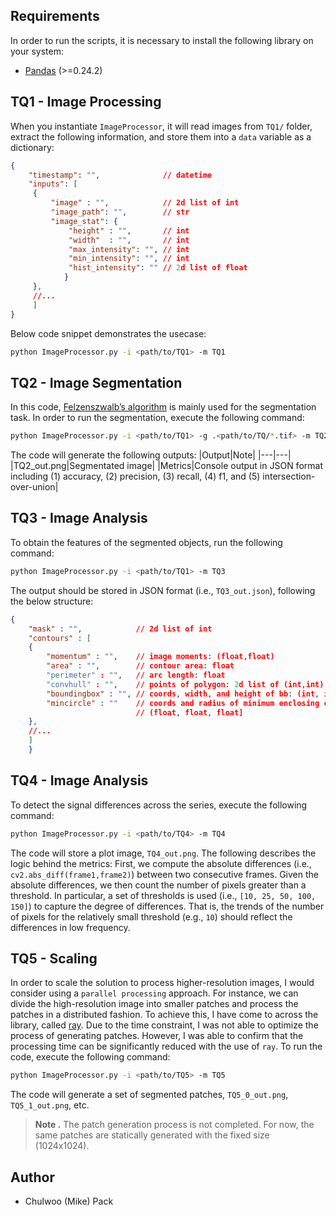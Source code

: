 ## Requirements
In order to run the scripts, it is necessary to install the following library on your system:
* [Pandas](https://pandas.pydata.org/) (>=0.24.2)

## TQ1 - Image Processing
When you instantiate `ImageProcessor`, it will read images from `TQ1/` folder, extract the following information, and store them into a `data` variable as a dictionary:
```JSON
{
    "timestamp": "",              // datetime
    "inputs": [
     {
         "image" : "",            // 2d list of int
         "image_path": "",        // str
         "image_stat": {
             "height" : "",       // int
             "width"  : "",       // int
             "max_intensity": "", // int
             "min_intensity": "", // int
             "hist_intensity": "" // 2d list of float
            }
     },
     //...
     ]
}
``` 
Below code snippet demonstrates the usecase:
```bash
python ImageProcessor.py -i <path/to/TQ1> -m TQ1
```

## TQ2 - Image Segmentation
In this code, [Felzenszwalb’s algorithm](http://cs.brown.edu/people/pfelzens/papers/seg-ijcv.pdf) is mainly used for the segmentation task. 
In order to run the segmentation, execute the following command:
```bash
python ImageProcessor.py -i <path/to/TQ1> -g .<path/to/TQ/*.tif> -m TQ2
```
The code will generate the following outputs:
|Output|Note|
|---|---|
|TQ2_out.png|Segmentated image|
|Metrics|Console output in JSON format including (1) accuracy, (2) precision, (3) recall, (4) f1, and (5) intersection-over-union|

## TQ3 - Image Analysis
To obtain the features of the segmented objects, run the following command:
```bash
python ImageProcessor.py -i <path/to/TQ1> -m TQ3
```
The output should be stored in JSON format (i.e., `TQ3_out.json`), following the below structure:
```JSON
{
    "mask" : "",            // 2d list of int
    "contours" : [
    {
        "momentum" : "",    // image moments: (float,float)
        "area" : "",        // contour area: float
        "perimeter" : "",   // arc length: float
        "convhull" : "",    // points of polygon: 2d list of (int,int)
        "boundingbox" : "", // coords, width, and height of bb: (int, int, int, int)
        "mincircle" : ""    // coords and radius of minimum enclosing circle: 
                            // (float, float, float]
    },
    //...
    ]
    }
```

## TQ4 - Image Analysis
To detect the signal differences across the series, execute the following command:
```bash
python ImageProcessor.py -i <path/to/TQ4> -m TQ4
```
The code will store a plot image, `TQ4_out.png`. 
The following describes the logic behind the metrics:
First, we compute the absolute differences (i.e., `cv2.abs_diff(frame1,frame2)`) between two consecutive frames. 
Given the absolute differences, we then count the number of pixels greater than a threshold. In particular, a set of thresholds is used (i.e., `[10, 25, 50, 100, 150]`) to capture the degree of differences. That is, the trends of the number of pixels for the relatively small threshold (e.g., `10`) should reflect the differences in low frequency.

## TQ5 - Scaling
In order to scale the solution to process higher-resolution images, I would consider using a `parallel processing` approach. For instance, we can divide the high-resolution image into smaller patches and process the patches in a distributed fashion. To achieve this, I have come to across the library, called [ray](https://www.ray.io/). 
Due to the time constraint, I was not able to optimize the process of generating patches. However, I was able to confirm that the processing time can be significantly reduced with the use of `ray`.
To run the code, execute the following command:
```bash
python ImageProcessor.py -i <path/to/TQ5> -m TQ5
```
The code will generate a set of segmented patches, `TQ5_0_out.png`, `TQ5_1_out.png`, etc.
> **Note .** The patch generation process is not completed. For now, the same patches are statically generated with the fixed size (1024x1024).
> 
## Author
- Chulwoo (Mike) Pack 